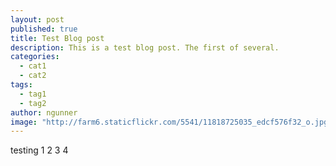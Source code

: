 ```yaml
---
layout: post
published: true
title: Test Blog post
description: This is a test blog post. The first of several.
categories: 
  - cat1
  - cat2
tags: 
  - tag1
  - tag2
author: ngunner
image: "http://farm6.staticflickr.com/5541/11818725035_edcf576f32_o.jpg"
---
```


testing 1 2 3 4